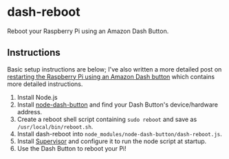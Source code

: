 # dash-reboot
Reboot your Raspberry Pi using an Amazon Dash Button.

## Instructions
Basic setup instructions are below; I've also written a more detailed post on [restarting the Raspberry Pi using an Amazon Dash button](https://howchoo.com/g/ymy4nza0nzb/reboot-your-raspberry-pi-using-an-amazon-dash-button) which contains more detailed instructions.

1. Install Node.js
2. Install [node-dash-button](https://github.com/hortinstein/node-dash-button) and find your Dash Button's device/hardware address.
3. Create a reboot shell script containing `sudo reboot` and save as `/usr/local/bin/reboot.sh`.
4. Install dash-reboot into `node_modules/node-dash-button/dash-reboot.js`.
5. Install [Supervisor](https://github.com/Supervisor/supervisor) and configure it to run the node script at startup.
6. Use the Dash Button to reboot your Pi!